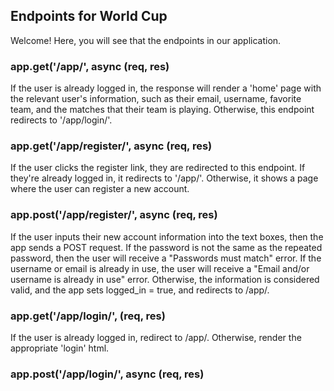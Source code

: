## Endpoints for World Cup

Welcome! Here, you will see that the endpoints in our application.

### app.get('/app/', async (req, res)
If the user is already logged in, the response will render a 'home' page with the relevant user's information, such as their email, username, favorite team,
and the matches that their team is playing. Otherwise, this endpoint redirects to '/app/login/'.

### app.get('/app/register/', async (req, res)
If the user clicks the register link, they are redirected to this endpoint. If they're already logged in, it redirects to '/app/'. Otherwise, it shows a
page where the user can register a new account.

### app.post('/app/register/', async (req, res)
If the user inputs their new account information into the text boxes, then the app sends a POST request. If the password is not the same as the repeated
password, then the user will receive a "Passwords must match" error. If the username or email is already in use, the user will receive a 
"Email and/or username is already in use" error. Otherwise, the information is considered valid, and the app sets logged_in = true, and redirects to
/app/.

### app.get('/app/login/', (req, res)
If the user is already logged in, redirect to /app/. Otherwise, render the appropriate 'login' html.

### app.post('/app/login/', async (req, res)
